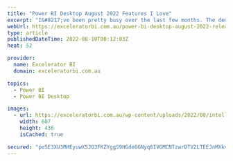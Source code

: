 ```yaml
---
title: "Power BI Desktop August 2022 Features I Love"
excerpt: "I&#8217;ve been pretty busy over the last few months. The demand for Power BI skills has never been stronger, and my company is super busy. I haven&#8217;t written a blog article for a while, but I wanted to take a bit of time out this morning to talk about the [...]Read More »"
webUrl: https://exceleratorbi.com.au/power-bi-desktop-august-2022-release-features-i-love/
type: article
publishedDateTime: 2022-08-10T00:12:03Z
heat: 52

provider:
  name: Excelerator BI
  domain: exceleratorbi.com.au

topics:
  - Power BI
  - Power BI Desktop

images:
  - url: https://exceleratorbi.com.au/wp-content/uploads/2022/08/intellisense.gif
    width: 607
    height: 436
    isCached: true

secured: "pe5E3XU3RHEyuwX5JG3FKZYggS9HGdeOGNyq6IVGMCNTzwrDTV2LTEEJnMXkvzm+jhUmw4VjObR+9IP/6rbl/yyE4l49Nuh+xMslZQgHEben7g5p6pwOC+rL9ECmfjUAJIKOHKPh8fWs2eMNwJ+8dQf4Iy9/F1Fn3fRX36znrZUl//Sg4RTTKuW2dI1yF/lbcEwPUDBRyqXE+StTjuCOpvLLs5k0aHyJ1rve/4lQ6TwpnpQIpDBuTd/sflBCd+rEhDk2VAD5623/r2lvI/R9Hun66gBhTSLnJiJKFd63ymqvAeWpcvKUn2dkJFer0gNienDLaIqVyAeemZeZlQIUpF/TOgDK5fbf+WdB4ASBTnc=;AbsTSIGWkdGl0ZESMAaSSw=="
---
```


